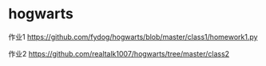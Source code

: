# hogwarts

作业1 https://github.com/fydog/hogwarts/blob/master/class1/homework1.py

作业2 https://github.com/realtalk1007/hogwarts/tree/master/class2